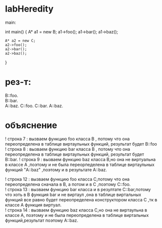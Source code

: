 # labHeredity

main:

 int main() {
    A* a1 = new B;
    a1->foo();
    a1->bar();
    a1->baz();

    A* a2 = new C;
    a2->foo();
    a2->bar();
    a2->baz();
}

# рез-т:

B::foo.  
B::bar.  
A::baz. 
C::foo. 
C::bar. 
A::baz. 

# объяснение 
 ! строка 7 : вызваем функцию foo класса B , потому что она переопределена в таблице виртаульных функций,  результат будет B::foo    
 ! строка 8 : вызваем функцию bar класса B , потому что она переопределена в таблице виртаульных функций, результат будет B::bar. 
 ! строка 9 : вызваем функцию baz класса B,но  она не виртуальна в классе А ,поэтому и не была переорпеделена в таблице виртаульных функций "A::baz" ,поэтому и в результате A::baz. 

 ! строка 12 : вызваем функцию foo класса C,потому что она переопределена сначала в В, а потом и в С ,поэтому  C::foo.  
 ! строка 13 : вызваем функцию bar класса  и в резултате C::bar,потому что  хоть в В функция  bar и не виртаул ,она в таблице виртальных функций все равно будет переопределена конструктором класса С ,тк в классе А функция виртуал.  
 ! строка 14 : вызваем функцию baz класса C,но она не виртаульна в классе А, поэтому и не была переопределена в таблице виртальных функций,результат поэтому A::baz.  
 
